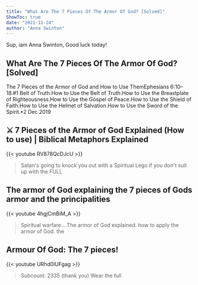 ```yaml
---
title: "What Are The 7 Pieces Of The Armor Of God? [Solved]"
ShowToc: true 
date: "2021-11-24"
author: "Anna Swinton" 
---
```


Sup, iam Anna Swinton, Good luck today!
## What Are The 7 Pieces Of The Armor Of God? [Solved]
 The 7 Pieces of the Armor of God and How to Use ThemEphesians 6:10–18.#1 Belt of Truth.How to Use the Belt of Truth.How to Use the Breastplate of Righteousness.How to Use the Gospel of Peace.How to Use the Shield of Faith.How to Use the Helmet of Salvation.How to Use the Sword of the Spirit.•2 Dec 2019

## ⚔ 7 Pieces of the Armor of God Explained (How to use) | Biblical Metaphors Explained
{{< youtube RV878QcDJcU >}}
>Satan's going to knock you out with a Spiritual Lego if you don't suit up with the FULL 

## The armor of God explaining the 7 pieces of Gods armor and the principalities
{{< youtube 4hgjCmBiM_A >}}
>Spiritual warfare….The armor of God explained. how to apply the armor of God. the 

## Armour Of God: The 7 pieces!
{{< youtube URhd0lUFgag >}}
>Subcount: 2335 (thank you) Wear the full 

